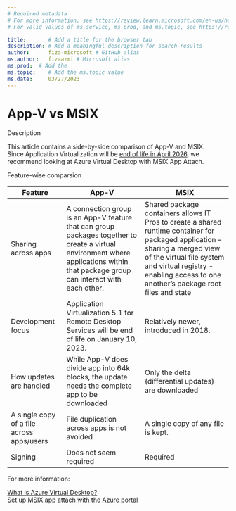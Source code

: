 ```yaml
---
# Required metadata
# For more information, see https://review.learn.microsoft.com/en-us/help/platform/learn-editor-add-metadata?branch=main
# For valid values of ms.service, ms.prod, and ms.topic, see https://review.learn.microsoft.com/en-us/help/platform/metadata-taxonomies?branch=main

title:       # Add a title for the browser tab
description: # Add a meaningful description for search results
author:      fiza-microsoft # GitHub alias
ms.author:   fizaazmi # Microsoft alias
ms.prod:  # Add the
ms.topic:    # Add the ms.topic value
ms.date:     03/27/2023
---
```


# App-V vs MSIX

  
Description  
  
This article contains a side-by-side comparison of App-V and MSIX.  
Since Application Virtualization will be [end of life in April 2026](/lifecycle/announcements/mdop-extended), we recommend looking at Azure Virtual Desktop with MSIX App Attach.  
  
  
Feature-wise comparsion

|Feature|App-V|MSIX|
| -------- | -------- | -------- |
|Sharing across apps |A connection group is an App-V feature that can group packages together to create a virtual environment where applications within that package group can interact with each other. |Shared package containers allows IT Pros to create a shared runtime container for packaged application – sharing a merged view of the virtual file system and virtual registry - enabling access to one another’s package root files and state |
|Development focus |Application Virtualization 5.1 for Remote Desktop Services will be end of life on January 10, 2023. |Relatively newer, introduced in 2018.|
|How updates are handled |While App-V does divide app into 64k blocks, the update needs the complete app to be downloaded|Only the delta (differential updates) are downloaded |
|A single copy of a file across apps/users |File duplication across apps is not avoided |A single copy of any file is kept.  |
|Signing |Does not seem required |Required|

  
  
For more information:  
  
[What is Azure Virtual Desktop?](/azure/virtual-desktop/overview)  
[Set up MSIX app attach with the Azure portal](/azure/virtual-desktop/app-attach-azure-portal)


